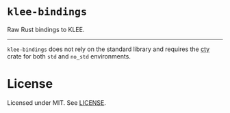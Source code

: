 # `klee-bindings`
Raw Rust bindings to KLEE.

-----
`klee-bindings` does not rely on the standard library and requires the [cty](https://crates.io/crates/cty) crate for both `std` and `no_std` environments.

# License
Licensed under MIT. See [LICENSE](/LICENSE).
